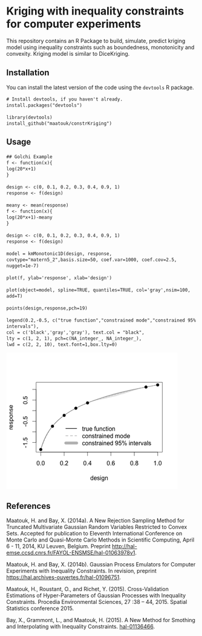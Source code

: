 # Kriging with inequality constraints for computer experiments

This repository contains an R Package to build, simulate, predict kriging model using inequality constraints such as boundedness, monotonicity and convexity. Kriging model is similar to DiceKriging.

Installation
------------

You can install the latest version of the code using the `devtools` R package.

```{r}
# Install devtools, if you haven't already.
install.packages("devtools")

library(devtools)
install_github("maatouk/constrKriging")
```

Usage
-----

```{r}
## Golchi Example
f <- function(x){
log(20*x+1)
}

design <- c(0, 0.1, 0.2, 0.3, 0.4, 0.9, 1)
response <- f(design)

meany <- mean(response)
f <- function(x){
log(20*x+1)-meany
}

design <- c(0, 0.1, 0.2, 0.3, 0.4, 0.9, 1)
response <- f(design)

model = kmMonotonic1D(design, response, covtype="matern5_2",basis.size=50, coef.var=1000, coef.cov=2.5, nugget=1e-7)

plot(f, ylab='response', xlab='design')

plot(object=model, spline=TRUE, quantiles=TRUE, col='gray',nsim=100, add=T)

points(design,response,pch=19)

legend(0.2,-0.5, c("true function","constrained mode","constrained 95% intervals"),
col = c('black','gray','gray'), text.col = "black",
lty = c(1, 2, 1), pch=c(NA_integer_, NA_integer_),
lwd = c(2, 2, 10), text.font=1,box.lty=0)
```

![](Rplot.png)


References
---------

Maatouk, H. and Bay, X. (2014a). A New Rejection Sampling Method for Truncated Multivariate Gaussian Random Variables Restricted to Convex Sets. Accepted for publication to Eleventh International Conference on Monte Carlo and Quasi-Monte Carlo Methods in Scientific Computing, April 6 - 11, 2014, KU Leuven, Belgium. Preprint http://hal-emse.ccsd.cnrs.fr/FAYOL-ENSMSE/hal-01063978v1.

Maatouk, H. and Bay, X. (2014b). Gaussian Process Emulators for Computer Experiments with Inequality Constraints. In revision, preprint https://hal.archives-ouvertes.fr/hal-01096751.

Maatouk, H., Roustant, O., and Richet, Y. (2015). Cross-Validation Estimations of Hyper-Parameters of Gaussian Processes with Inequality Constraints. Procedia Environmental Sciences, 27 :38 – 44, 2015. Spatial Statistics conference 2015.

Bay, X., Grammont, L., and Maatouk, H. (2015). A New Method for Smothing and Interpolating with Inequality Constraints. [hal-01136466](https://hal.archives-ouvertes.fr/hal-01136466).